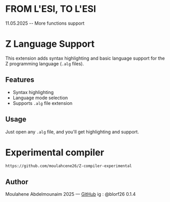 # FROM L'ESI, TO L'ESI 

11.05.2025 -- More functions support


# Z Language Support

This extension adds syntax highlighting and basic language support for the Z programming language (`.alg` files).

## Features

- Syntax highlighting
- Language mode selection
- Supports `.alg` file extension

## Usage

Just open any `.alg` file, and you'll get highlighting and support.



# Experimental compiler 
    https://github.com/moulahcene26/Z-compiler-experimental

## Author
Moulahene Abdelmounaim 2025 — [GitHub](https://github.com/moulahcene26)
ig : @blorf26
0.1.4